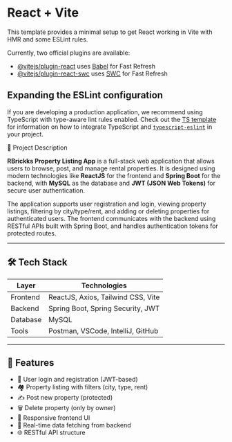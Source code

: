 # React + Vite

This template provides a minimal setup to get React working in Vite with HMR and some ESLint rules.

Currently, two official plugins are available:

- [@vitejs/plugin-react](https://github.com/vitejs/vite-plugin-react/blob/main/packages/plugin-react) uses [Babel](https://babeljs.io/) for Fast Refresh
- [@vitejs/plugin-react-swc](https://github.com/vitejs/vite-plugin-react/blob/main/packages/plugin-react-swc) uses [SWC](https://swc.rs/) for Fast Refresh

## Expanding the ESLint configuration

If you are developing a production application, we recommend using TypeScript with type-aware lint rules enabled. Check out the [TS template](https://github.com/vitejs/vite/tree/main/packages/create-vite/template-react-ts) for information on how to integrate TypeScript and [`typescript-eslint`](https://typescript-eslint.io) in your project.


📖 Project Description

**RBrickks Property Listing App** is a full-stack web application that allows users to browse, post, and manage rental properties. It is designed using modern technologies like **ReactJS** for the frontend and **Spring Boot** for the backend, with **MySQL** as the database and **JWT (JSON Web Tokens)** for secure user authentication.

The application supports user registration and login, viewing property listings, filtering by city/type/rent, and adding or deleting properties for authenticated users. The frontend communicates with the backend using RESTful APIs built with Spring Boot, and handles authentication tokens for protected routes.

---

## 🛠 Tech Stack

| Layer        | Technologies                            |
|--------------|------------------------------------------|
| Frontend     | ReactJS, Axios, Tailwind CSS, Vite       |
| Backend      | Spring Boot, Spring Security, JWT        |
| Database     | MySQL                                    |
| Tools        | Postman, VSCode, IntelliJ, GitHub        |

---

## 🚀 Features

- 🔐 User login and registration (JWT-based)
- 🏘️ Property listing with filters (city, type, rent)
- ✍️ Post new property (protected)
- 🗑️ Delete property (only by owner)
- 📱 Responsive frontend UI
- 🔄 Real-time data fetching from backend
- 🌐 RESTful API structure
